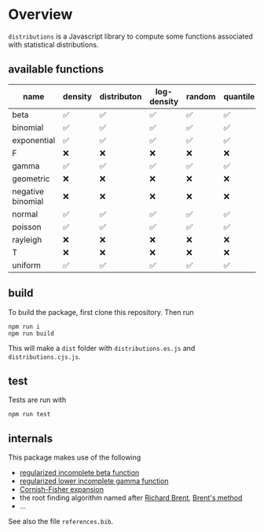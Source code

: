 # Overview

`distributions` is a Javascript library to compute some functions
associated with statistical distributions.

## available functions

name | density | distributon | log-density | random | quantile
-----|---------|-------------|-------------|--------|---------
beta | ✅ | ✅ | ✅ | ✅ | ✅ |
binomial | ✅ | ✅ | ✅ | ✅ | ✅ |
exponential | ✅ | ✅ | ✅ | ✅ | ✅ |
F | ❌ | ❌ | ❌ | ❌| ❌ |
gamma | ✅ | ✅ | ✅ | ✅ | ✅ |
geometric | ❌ | ❌ | ❌ | ❌| ❌ |
negative binomial | ❌ | ❌ | ❌ | ❌| ❌ |
normal | ✅ | ✅ | ✅ |  ✅ | ✅ |
poisson | ✅ | ✅ | ✅ | ✅ | ✅ |
rayleigh | ❌ | ❌ | ❌ | ❌| ❌ |
T | ❌ | ❌ | ❌ | ❌| ❌ |
uniform | ✅ | ✅ | ✅ | ✅ | ✅ |

## build

To build the package, first clone this repository.  Then run

```
npm run i
npm run build
```

This will make a `dist` folder with `distributions.es.js` and
`distributions.cjs.js`.

## test

Tests are run with

```
npm run test
```

## internals

This package makes use of the following

* [regularized incomplete beta function](https://en.wikipedia.org/wiki/Beta_function#Incomplete_beta_function)
* [regularized lower incomplete gamma function](https://en.wikipedia.org/wiki/Incomplete_gamma_function#Regularized_gamma_functions_and_Poisson_random_variables)
* [Cornish-Fisher expansion](https://en.wikipedia.org/wiki/Cornish–Fisher_expansion#cite_note-Abramowitz935-3)
* the root finding algorithm named after [Richard Brent](https://en.wikipedia.org/wiki/Richard_P._Brent), [Brent's method](https://en.wikipedia.org/wiki/Brent%27s_method)
* ...

See also the file `references.bib`.

